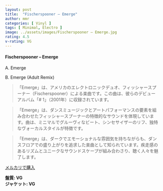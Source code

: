 ```yaml
---
layout: post
title:  "Fischerspooner – Emerge"
author: mmr
categories: [ Vinyl ]
tags: [ Minimal, Electro ]
image: ../assets/images/Fischerspooner – Emerge.jpg
rating: 4.5
v-rating: VG
---
```


#### Fischerspooner – Emerge

A. Emerge

B. Emerge (Adult Remix)

> 「Emerge」は、アメリカのエレクトロニックデュオ、フィッシャースプーナー（Fischerspooner）による楽曲です。この曲は、彼らのデビューアルバム「# 1」（2001年）に収録されています。

> 「Emerge」は、ダンスミュージックとアートパフォーマンスの要素を組み合わせたフィッシャースプーナーの特徴的なサウンドを体現しています。曲は、ミニマルでグルーヴィなビート、シンセサイザーのリフ、独特なヴォーカルスタイルが特徴です。

> 「Emerge」は、ダークでエモーショナルな雰囲気を持ちながらも、ダンスフロアでの盛り上がりを追求した楽曲として知られています。疾走感のあるリズムとユニークなサウンドスケープが組み合わさり、聴く人々を魅了します。


[メルカリで購入](https://jp.mercari.com/item/m95864985742)

<div class="mt-4 mb-4 d-flex align-items-center">
<strong class="mr-1">盤質: VG</strong>
</div>
<div class="mt-4 mb-4 d-flex align-items-center">
<strong class="mr-1">ジャケット: VG</strong>
</div>
